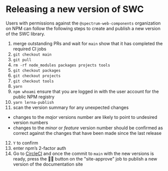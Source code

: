 # Releasing a new version of SWC

Users with permissions against the `@spectrum-web-components` organization on NPM can follow the following steps to create and publish a new version of the SWC library.

1. merge outstanding PRs and wait for `main` show that it has completed the required CI jobs
2. `git checkout main`
3. `git pull`
4. `rm -rf node_modules packages projects tools`
5. `git checkout packages`
6. `git checkout projects`
7. `git checkout tools`
8. `yarn`
9. `npm whoami` ensure that you are logged in with the user account for the public NPM registry
10. `yarn lerna-publish`
11. scan the version summary for any unexpected changes

-   changes to the _major_ versions number are likely to point to undesired version numbers
-   changes to the _minor_ or _feature_ version number should be confirmed as correct against the changes that have been made since the last release

12. `Y` to confirm
13. enter npm’s 2-factor auth
14. Go to [CircleCI](https://app.circleci.com/pipelines/github/adobe) and once the commit to `main` with the new versions is ready, press the 👍🏼 button on the "site-approve" job to publish a new version of the documentation site
